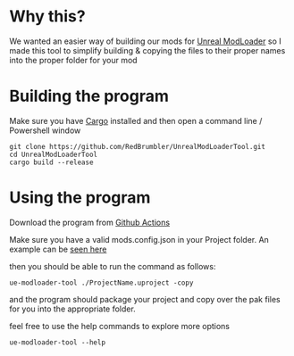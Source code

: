 # Why this?

We wanted an easier way of building our mods for [Unreal ModLoader](https://github.com/RussellJerome/UnrealModLoader) so I made this tool to simplify building & copying the files to their proper names into the proper folder for your mod

# Building the program

Make sure you have [Cargo](https://doc.rust-lang.org/cargo/getting-started/installation.html) installed and then open a command line / Powershell window

```
git clone https://github.com/RedBrumbler/UnrealModLoaderTool.git
cd UnrealModLoaderTool
cargo build --release
```

# Using the program

Download the program from [Github Actions](https://github.com/RedBrumbler/UnrealModLoaderTool/actions/workflows/cargo-build.yml)

Make sure you have a valid mods.config.json in your Project folder. An example can be [seen here](https://github.com/RedBrumbler/UnrealModLoaderTool/example.mods.config.json)

then you should be able to run the command as follows:

```
ue-modloader-tool ./ProjectName.uproject -copy
```

and the program should package your project and copy over the pak files for you into the appropriate folder.

feel free to use the help commands to explore more options

```
ue-modloader-tool --help
```